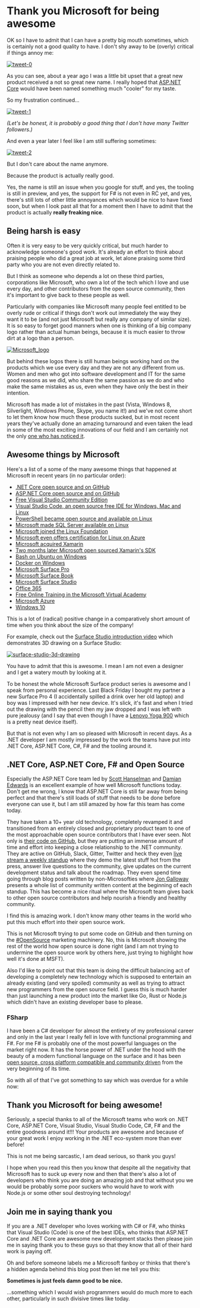 ﻿<!--
	Tags: microsoft aspnet-core dotnet-core
-->

# Thank you Microsoft for being awesome

OK so I have to admit that I can have a pretty big mouth sometimes, which is certainly not a good quality to have. I don't shy away to be (overly) critical if things annoy me:

<a href="https://twitter.com/dustinmoris/status/689747287938109440" title="tweet-0"><img src="https://c1.staticflickr.com/1/745/31644773584_264b5687ac_z.jpg" alt="tweet-0"/></a>

As you can see, about a year ago I was a little bit upset that a great new product received a not so great new name. I really hoped that [ASP.NET Core](https://www.asp.net/core) would have been named something much "cooler" for my taste.

So my frustration continued...

<a href="https://twitter.com/dustinmoris/status/689760562180415488" title="tweet-1"><img src="https://c1.staticflickr.com/1/654/31644772444_1499998ec4_z.jpg" alt="tweet-1"/></a>

*(Let's be honest, it is probably a good thing that I don't have many Twitter followers.)*

And even a year later I feel like I am still suffering sometimes:

<a href="https://twitter.com/dustinmoris/status/817846764707389440" title="tweet-2"><img src="https://c1.staticflickr.com/1/708/32109514750_a921d9a129_z.jpg" alt="tweet-2"/></a>

But I don't care about the name anymore.

Because the product is actually really good.

Yes, the name is still an issue when you google for stuff, and yes, the tooling is still in preview, and yes, the support for F# is not even in RC yet, and yes, there's still lots of other little annoyances which would be nice to have fixed soon, but when I look past all that for a moment then I have to admit that the product is actually **really freaking nice**.

## Being harsh is easy

Often it is very easy to be very quickly critical, but much harder to acknowledge someone's good work. It's already an effort to think about praising people who did a great job at work, let alone praising some third party who you are not even directly related to.

But I think as someone who depends a lot on these third parties, corporations like Microsoft, who own a lot of the tech which I love and use every day, and other contributors from the open source community, then it's important to give back to these people as well.

Particularly with companies like Microsoft many people feel entitled to be overly rude or critical if things don't work out immediately the way they want it to be (and not just Microsoft but really any company of similar size). It is so easy to forget good manners when one is thinking of a big company logo rather than actual human beings, because it is much easier to throw dirt at a logo than a person.

<a href="https://www.flickr.com/photos/130657798@N05/32448458306/in/dateposted-public/" title="Microsoft_logo"><img src="https://c1.staticflickr.com/1/460/32448458306_359a2c3534_z.jpg" alt="Microsoft_logo" class="two-third-width"/></a>

But behind these logos there is still human beings working hard on the products which we use every day and they are not any different from us. Women and men who got into software development and IT for the same good reasons as we did, who share the same passion as we do and who make the same mistakes as us, even when they have only the best in their intention.

Microsoft has made a lot of mistakes in the past (Vista, Windows 8, Silverlight, Windows Phone, Skype, you name it!) and we've not come short to let them know how much these products sucked, but in most recent years they've actually done an amazing turnaround and even taken the lead in some of the most exciting innovations of our field and I am certainly not the only [one who has noticed it](http://www.technobuffalo.com/2017/01/06/microsoft-is-killing-apple-in-every-corner-what-ive-learned-at-ces-2017/).

## Awesome things by Microsoft

Here's a list of a some of the many awesome things that happened at Microsoft in recent years (in no particular order):


- [.NET Core open source and on GitHub](https://blogs.msdn.microsoft.com/dotnet/2014/11/12/net-core-is-open-source/)
- [ASP.NET Core open source and on GitHub](https://docs.microsoft.com/en-us/aspnet/core/)
- [Free Visual Studio Community Edition](https://channel9.msdn.com/Series/ConnectOn-Demand/Introducing-Visual-Studio-Community-2015)
- [Visual Studio Code, an open source free IDE for Windows, Mac and Linux](http://www.hanselman.com/blog/IntroducingVisualStudioCodeForWindowsMacAndLinux.aspx)
- [PowerShell became open source and available on Linux](http://open.microsoft.com/2016/08/19/powershell-is-open-sourced-and-available-on-linux/)
- [Microsoft made SQL Server available on Linux](https://techcrunch.com/2016/03/07/microsoft-is-bringing-sql-server-to-linux/)
- [Microsoft joined the Linux Foundation](https://www.linuxfoundation.org/announcements/microsoft-fortifies-commitment-to-open-source-becomes-linux-foundation-platinum)
- [Microsoft even offers certification for Linux on Azure](http://news.microsoft.com/2015/12/09/microsoft-offers-new-certification-for-linux-on-azure/#hdYyJXK4A7pp2Eh2.97)
- [Microsoft acquired Xamarin](http://blogs.microsoft.com/blog/2016/02/24/microsoft-to-acquire-xamarin-and-empower-more-developers-to-build-apps-on-any-device/)
- [Two months later Microsoft open sourced Xamarin's SDK](http://www.zdnet.com/article/microsoft-open-sources-xamarins-software-development-kit/)
- [Bash on Ubuntu on Windows](https://blogs.windows.com/buildingapps/2016/03/30/run-bash-on-ubuntu-on-windows/#f7WbyptVYXolXR4R.97)
- [Docker on Windows](https://blog.docker.com/2016/09/dockerforws2016/)
- [Microsoft Surface Pro](https://www.youtube.com/watch?v=nSDmCPH3OWc)
- [Microsoft Surface Book](https://www.youtube.com/watch?v=VpQTRCOECZw)
- [Microsoft Surface Studio](http://creativity-online.com/work/microsoft-introducing-microsoft-surface-studio/49677)
- [Office 365](http://www.techradar.com/news/office-365-crowned-king-of-all-productivity-apps)
- [Free Online Training in the Microsoft Virtual Academy](https://mva.microsoft.com/)
- [Microsoft Azure](https://azure.microsoft.com/en-gb/)
- [Windows 10](https://www.microsoft.com/en-gb/windows/get-windows-10)

This is a lot of (radical) positive change in a comparatively short amount of time when you think about the size of the company!

For example, check out the [Surface Studio introduction video](https://www.youtube.com/watch?v=BzMLA8YIgG0) which demonstrates 3D drawing on a Surface Studio:

<a href="https://gfycat.com/BreakableFlippantHapuku" title="surface-studio-3d-drawing"><img src="https://thumbs.gfycat.com/BreakableFlippantHapuku-size_restricted.gif" alt="surface-studio-3d-drawing"/></a>

You have to admit that this is awesome. I mean I am not even a designer and I get a watery mouth by looking at it.

To be honest the whole Microsoft Surface product series is awesome and I speak from personal experience. Last Black Friday I bought my partner a new Surface Pro 4 (I accidentally spilled a drink over her old laptop) and boy was I impressed with her new device. It's slick, it's fast and when I tried out the drawing with the pencil then my jaw dropped and I was left with pure jealousy (and I say that even though I have a [Lenovo Yoga 900](https://www.youtube.com/watch?v=nxKAN0JA0gw) which is a pretty neat device itself).

But that is not even why I am so pleased with Microsoft in recent days. As a .NET developer I am mostly impressed by the work the teams have put into .NET Core, ASP.NET Core, C#, F# and the tooling around it.

## .NET Core, ASP.NET Core, F# and Open Source

Especially the ASP.NET Core team led by [Scott Hanselman](https://twitter.com/shanselman) and [Damian Edwards](https://twitter.com/DamianEdwards) is an excellent example of how well Microsoft functions today. Don't get me wrong, I know that ASP.NET Core is still far away from being perfect and that there's still loads of stuff that needs to be done before everyone can use it, but I am still amazed by how far this team has come today.

They have taken a 10+ year old technology, completely revamped it and transitioned from an entirely closed and proprietary product team to one of the most approachable open source contributors that I have ever seen. Not only is [their code on GitHub](https://github.com/aspnet/Home), but they are putting an immense amount of time and effort into keeping a close relationship to the .NET community. They are active on GitHub, Slack, Gitter, Twitter and heck they even [live stream a weekly standup](https://live.asp.net/) where they demo the latest stuff hot from the press, answer live questions to the community, give updates on the current development status and talk about the roadmap. They even spend time going through blog posts written by non-Microsofties where [Jon Galloway](https://twitter.com/jongalloway) presents a whole list of community written content at the beginning of each standup. This has become a nice ritual where the Microsoft team gives back to other open source contributors and help nourish a friendly and healthy community.

I find this is amazing work. I don't know many other teams in the world who put this much effort into their open source work.

This is not Microsoft trying to put some code on GitHub and then turning on the [#OpenSource](https://twitter.com/search?q=%23OpenSource) marketing machinery. No, this is Microsoft showing the rest of the world how open source is done right (and I am not trying to undermine the open source work by others here, just trying to highlight how well it's done at MSFT).

Also I'd like to point out that this team is doing the difficult balancing act of developing a completely new technology which is supposed to entertain an already existing (and very spoiled) community as well as trying to attract new programmers from the open source field. I guess this is much harder than just launching a new product into the market like Go, Rust or Node.js which didn't have an existing developer base to please.

### FSharp

I have been a C# developer for almost the entirety of my professional career and only in the last year I really fell in love with functional programming and F#. For me F# is probably one of the most powerful languages on the market right now. It has the horse power of .NET under the hood with the beauty of a modern functional language on the surface and it has been [open source, cross platform compatible and community driven](http://fsharp.org/) from the very beginning of its time.

So with all of that I've got something to say which was overdue for a while now:

## Thank you Microsoft for being awesome!

Seriously, a special thanks to all of the Microsoft teams who work on .NET Core, ASP.NET Core, Visual Studio, Visual Studio Code, C#, F# and the entire goodness around it!!! Your products are awesome and because of your great work I enjoy working in the .NET eco-system more than ever before!

This is not me being sarcastic, I am dead serious, so thank you guys!

I hope when you read this then you know that despite all the negativity that Microsoft has to suck up every now and then that there's also a lot of developers who think you are doing an amazing job and that without you we would be probably some poor suckers who would have to work with Node.js or some other soul destroying technology!

## Join me in saying thank you

If you are a .NET developer who loves working with C# or F#, who thinks that Visual Studio (Code) is one of the best IDEs, who thinks that ASP.NET Core and .NET Core are awesome new development stacks then please join me in saying thank you to these guys so that they know that all of their hard work is paying off.

Oh and before someone labels me a Microsoft fanboy or thinks that there's a hidden agenda behind this blog post then let me tell you this:

**Sometimes is just feels damn good to be nice.**

...something which I would wish programmers would do much more to each other, particularly in such divisive times like today.